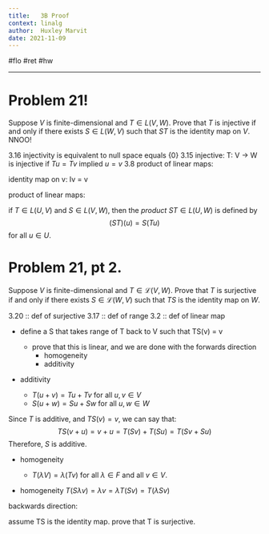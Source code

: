 ```yaml
---
title:   3B Proof
context: linalg
author:  Huxley Marvit
date: 2021-11-09
---
```


#flo #ret #hw 

***


# Problem 21!
Suppose $V$ is finite-dimensional and $T \in L(V,W)$. Prove that $T$ is injective if and only if there exists $S \in L(W,V)$ such that $ST$ is the identity map on $V$. NNOO!


3.16 injectivity is equivalent to null space equals {0}
3.15 injective: T: V -> W is injective if $Tu = Tv$ implied $u=v$
3.8 product of linear maps: 

identity map on v: Iv = v

product of linear maps:

if $T \in L(U,V)$ and $S \in L(V,W)$, then the *product* $ST \in L(U,W)$ is defined by 
$$(ST)(u)=S(Tu)$$
for all $u \in U$.




# Problem 21, pt 2.

Suppose $V$ is finite-dimensional and $T \in \mathcal{L}(V,W).$ Prove that $T$ is surjective if and only if there exists $S \in \mathcal{L}(W,V)$ such that $TS$ is the identity map on $W$.

3.20 :: def of surjective
3.17 :: def of range
3.2 :: def of linear map






- define a S that takes range of T back to V such that TS(v) = v
	- prove that this is linear, and we are done with the forwards direction
		- homogeneity
		- additivity



- additivity
	- $T(u+v) = Tu + Tv$ for all $u, v \in V$
	- $S(u+w) = Su + Sw$ for all $u, w \in W$

Since $T$ is additive, and $TS(v) = v$, we can say that: 
$$
TS(v + u) = v + u = T(Sv) + T(Su) = T(Sv + Su)
$$
Therefore, $S$ is additive.

- homogeneity
	- $T(\lambda V) = \lambda (Tv)$ for all $\lambda \in F$ and all $v \in V$.

- homogeneity
$T(S \lambda v) =   \lambda v =  \lambda T(Sv) =  T(\lambda Sv)$

backwards direction:

assume TS is the identity map. prove that T is surjective.
















